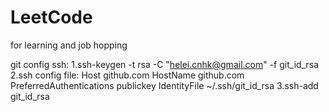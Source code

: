 # LeetCode
for learning and job hopping

git config ssh:
1.ssh-keygen -t rsa -C "helei.cnhk@gmail.com" -f git_id_rsa
2.ssh config file:
Host github.com
HostName github.com
PreferredAuthentications publickey
IdentityFile ~/.ssh/git_id_rsa
3.ssh-add git_id_rsa
